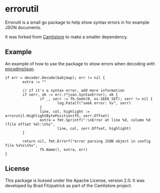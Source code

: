 errorutil
=========

Errorutil is a small go package to help show syntax errors in for example JSON documents.

It was forked from [Camlistore](http://camlistore.org) to make a smaller dependency.


Example
-------

An example of how to use the package to show errors when decoding with
[encoding/json](http://golang.org/pkg/encoding/json/).

    if err = decoder.Decode(&objmap); err != nil {
            extra := ""

            // if it's a syntax error, add more information
            if serr, ok := err.(*json.SyntaxError); ok {
                    if _, serr := fh.Seek(0, os.SEEK_SET); serr != nil {
                            log.Fatalf("seek error: %v", serr)
                    }
                    line, col, highlight := errorutil.HighlightBytePosition(fh, serr.Offset)
                    extra = fmt.Sprintf(":\nError at line %d, column %d (file offset %d):\n%s",
                            line, col, serr.Offset, highlight)
            }

            return nil, fmt.Errorf("error parsing JSON object in config file %s%s\n%v",
                    fh.Name(), extra, err)
    }


License
-------

This package is licesed under the Apache License, version 2.0. It was developed
by Brad Fitzpatrick as part of the Camlistore project.
